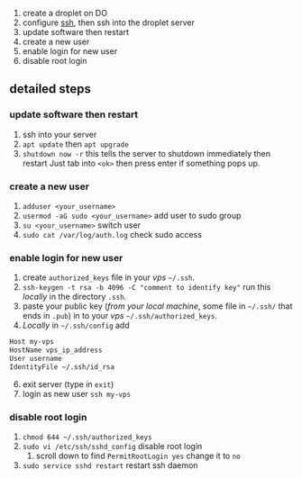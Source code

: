 1. create a droplet on DO
2. configure [ssh](obsidian://open?vault=notes&file=Coding%2FCourses%2FFrontendMasters%20Full%20Stack%2FHow%20to%20ssh%20into%20your%20server), then ssh into the droplet server
3. update software then restart
4. create a new user
5. enable login for new user
6. disable root login

## detailed steps
### update software then restart
1. ssh into your server
2. `apt update` then `apt upgrade`
3. `shutdown now -r` this tells the server to shutdown immediately then restart
Just tab into `<ok>` then press enter if something pops up.

### create a new user
1. `adduser <your_username>`
2. `usermod -aG sudo <your_username>` add user to sudo group
3. `su <your_username>` switch user
4. `sudo cat /var/log/auth.log` check sudo access

### enable login for new user
1. create `authorized_keys` file in your _vps_ `~/.ssh`.
2. `ssh-keygen -t rsa -b 4096 -C "comment to identify key"` run this _locally_ in the directory `.ssh`.  
3. paste your public key (_from your local machine_, some file in `~/.ssh/` that ends in `.pub`) in to your _vps_ `~/.ssh/authorized_keys`.
4. _Locally_ in `~/.ssh/config` add
```txt
Host my-vps 
HostName vps_ip_address 
User username 
IdentityFile ~/.ssh/id_rsa
```
6. exit server (type in `exit`)
7. login as new user `ssh my-vps`

### disable root login
1. `chmod 644 ~/.ssh/authorized_keys`
2. `sudo vi /etc/ssh/sshd_config` disable root login
	1. scroll down to find `PermitRootLogin yes` change it to `no`
3. `sudo service sshd restart` restart ssh daemon

